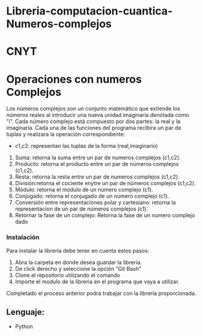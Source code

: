 # Libreria-computacion-cuantica-Numeros-complejos
# CNYT
# Operaciones con numeros Complejos
Los números complejos son un conjunto matemático que extiende los números reales al introducir una nueva unidad imaginaria denotada como "i". Cada número complejo está compuesto por dos partes: la real y la imaginaria.
Cada una de las funciones del programa recibira un par de tuplas y realizara la operación correspondiente:
* c1,c2: representan las tuplas de la forma (real,imaginario)

1.  Suma: retorna la suma entre un par de numeros complejos (c1,c2).
2.  Producto: retorna el producto entre un par de números complejos (c1,c2).
3.  Resta: retorna la resta entre un par de numeros complejos (c1,c2).
4.  División:retorna el cociente enytre un par de números complejos (c1,c2).
5.  Módulo: retorna el modulo de un número complejo (c1).
6.  Conjugado: retorna el conjugado de un numero complejo (c1).
7.  Conversión entre representaciones polar y cartesiano: retorna la representacion de un par de números complejos (c1).
8.  Retornar la fase de un complejo: Retorna la fase de un numero complejo dado 

### Instalación 
Para instalar la librería debe tener en cuenta estos pasos:
1. Abra la carpeta en donde desea guardar la librería.
2. De click derecho y seleccione la opción "Git Bash"
3. Clone el repositorio utilizando el comando 
4. Importe el modulo de la libreria en el programa que vaya a utilizar.
   
Completado el proceso anterior podrá trabajar con la librería proporcionada.

## Lenguaje:
* Python

